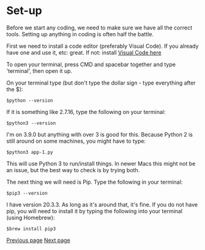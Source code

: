 # Set-up

Before we start any coding, we need to make sure we have all the correct tools. Setting up anything in coding is often half the battle.

First we need to install a code editor (preferably Visual Code). If you already have one and use it, etc: great. If not: install [Visual Code here](https://code.visualstudio.com/)

To open your terminal, press CMD and spacebar together and type 'terminal', then open it up.

On your terminal type (but don't type the dollar sign - type everything after the $):

```
$python --version
```

If it is something like 2.7.16, type the following on your terminal:
```
$python3 --version
```
I'm on 3.9.0 but anything with over 3 is good for this. Because Python 2 is still around on some machines, you might have to type:

```
$python3 app-1.py
```

This will use Python 3 to run/install things. In newer Macs this might not be an issue, but the best way to check is by trying both.

The next thing we will need is Pip. Type the following in your terminal:
```
$pip3 --version
```

I have version 20.3.3. As long as it's around that, it's fine. If you do not have pip, you will need to install it by typing the following into your terminal (using Homebrew):
```
$brew install pip3
```


[Previous page](https://github.com/jdm79/basic-bs4/blob/main/1-web-scraping-intro.md) [Next page](https://github.com/jdm79/basic-bs4/blob/main/3-web-scraping-exercise-1.md)